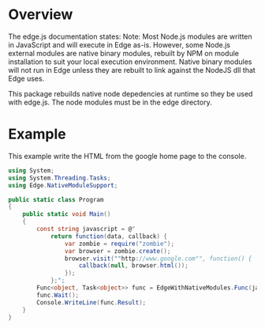 Overview
==========================================================================

The edge.js documentation states: Note: Most Node.js modules are written in JavaScript and will execute in Edge as-is. However, some Node.js external modules are native binary modules, rebuilt by NPM on module installation to suit your local execution environment. Native binary modules will not run in Edge unless they are rebuilt to link against the NodeJS dll that Edge uses.

This package rebuilds native node depedencies at runtime so they be used with edge.js. The node modules must be in the edge directory.

Example
==========================================================================
This example write the HTML from the google home page to the console.

```csharp
using System;
using System.Threading.Tasks;
using Edge.NativeModuleSupport;

public static class Program
{
    public static void Main()
    {
        const string javascript = @"
            return function(data, callback) {
                var zombie = require("zombie");
                var browser = zombie.create();
                browser.visit(""http://www.google.com"", function() {
                    callback(null, browser.html());
                });
            };";
        Func<object, Task<object>> func = EdgeWithNativeModules.Func(javascript, "zombie");
        func.Wait();
        Console.WriteLine(func.Result);
    }
}
```
